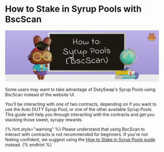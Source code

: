 # How to Stake in Syrup Pools with BscScan

![](../../.gitbook/assets/docs-masthead-2-%20%282%29.png)

Some users may want to take advantage of DutySwap's Syrup Pools using BscScan instead of the website UI.

You'll be interacting with one of two contracts, depending on if you want to use the Auto DUTY Syrup Pool, or one of the other available Syrup Pools. This guide will help you through interacting with the contracts and get you stacking those sweet, syrupy rewards.

{% hint style="warning" %}
Please understand that using BscScan to interact with contracts is not recommended for beginners. If you're not feeling confident, we suggest using the [How to Stake in Syrup Pools guide](https://docs.duty.exchange/products/syrup-pool/syrup-pool-guide) instead.
{% endhint %}



